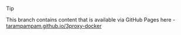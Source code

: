 > [!TIP]
> This branch contains content that is available via GitHub Pages
> here - [tarampampam.github.io/3proxy-docker](https://tarampampam.github.io/3proxy-docker/)
